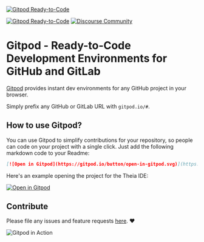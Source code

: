 [![Gitpod Ready-to-Code](https://img.shields.io/badge/Gitpod-Ready--to--Code-blue?logo=gitpod)](https://gitpod.io/#https://github.com/gitpod-io/gitpod) 

[![Gitpod Ready-to-Code](https://img.shields.io/badge/Gitpod-ready--to--code-blue?logo=gitpod)](https://gitpod.io/#https://github.com/gitpod-io/gitpod)
[![Discourse Community](https://img.shields.io/badge/Join%20the%20community-on%20Discourse-9cf?logo=discourse)](https://community.gitpod.io/)

# Gitpod - Ready-to-Code Development Environments for GitHub and GitLab

[Gitpod](https://gitpod.io) provides instant dev environments for any GitHub project in your browser.

Simply prefix any GitHub or GitLab URL with `gitpod.io/#`.

## How to use Gitpod?

You can use Gitpod to simplify contributions for your repository, so people can code on your project with a single click.
Just add the following markdown code to your Readme:
```md
[![Open in Gitpod](https://gitpod.io/button/open-in-gitpod.svg)](https://gitpod.io/#https://github.com/<org>/<repo>)
```

Here's an example opening the project for the Theia IDE:

[![Open in Gitpod](https://gitpod.io/button/open-in-gitpod.svg)](https://gitpod.io/#https://github.com/theia-ide/theia)

## Contribute

Please file any issues and feature requests [here](https://github.com/gitpod-io/gitpod/issues). :heart:

![Gitpod in Action](https://user-images.githubusercontent.com/372735/56347462-97379f80-61c4-11e9-972d-6bbb233eb883.png)
